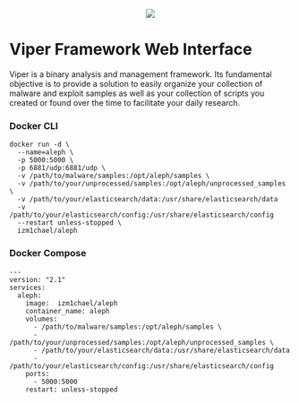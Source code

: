 
<p align="center">
  <img src="https://viper-framework.readthedocs.io/en/latest/_images/viper.png" />
</p>

# Viper Framework Web Interface

Viper is a binary analysis and management framework. Its fundamental objective is to provide a solution to easily organize your collection of malware and exploit samples as well as your collection of scripts you created or found over the time to facilitate your daily research.

### Docker CLI

    docker run -d \
      --name=aleph \
      -p 5000:5000 \
      -p 6881/udp:6881/udp \
      -v /path/to/malware/samples:/opt/aleph/samples \
      -v /path/to/your/unprocessed/samples:/opt/aleph/unprocessed_samples \
      -v /path/to/your/elasticsearch/data:/usr/share/elasticsearch/data
      -v /path/to/your/elasticsearch/config:/usr/share/elasticsearch/config
      --restart unless-stopped \
      izm1chael/aleph



### Docker Compose
```
---
version: "2.1"
services:
  aleph:
    image:  izm1chael/aleph
    container_name: aleph
    volumes:
      - /path/to/malware/samples:/opt/aleph/samples \
      - /path/to/your/unprocessed/samples:/opt/aleph/unprocessed_samples \
      - /path/to/your/elasticsearch/data:/usr/share/elasticsearch/data
      - /path/to/your/elasticsearch/config:/usr/share/elasticsearch/config
    ports:
      - 5000:5000
    restart: unless-stopped
```

